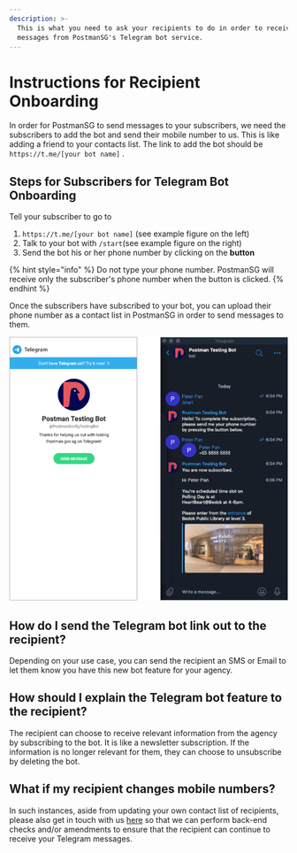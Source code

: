 ```yaml
---
description: >-
  This is what you need to ask your recipients to do in order to receive
  messages from PostmanSG's Telegram bot service.
---
```


# Instructions for Recipient Onboarding

In order for PostmanSG to send messages to your subscribers, we need the subscribers to add the bot and send their mobile number to us. This is like adding a friend to your contacts list. The link to add the bot should be `https://t.me/[your bot name]` .

## Steps for Subscribers for Telegram Bot Onboarding

Tell your subscriber to go to

1. `https://t.me/[your bot name]` (see example figure on the left)
2. Talk to your bot with `/start`(see example figure on the right)
3. Send the bot his or her phone number by clicking on the **button**

{% hint style="info" %}
Do not type your phone number. PostmanSG will receive only the subscriber's phone number when the button is clicked.
{% endhint %}

Once the subscribers have subscribed to your bot, you can upload their phone number as a contact list in PostmanSG in order to send messages to them.

![This is an example bot set up by the PostmanSG team.](../../../.gitbook/assets/telegram-bot-recipient-onboarding.png)

## How do I send the Telegram bot link out to the recipient?

Depending on your use case, you can send the recipient an SMS or Email to let them know you have this new bot feature for your agency.

## How should I explain the Telegram bot feature to the recipient?

The recipient can choose to receive relevant information from the agency by subscribing to the bot. It is like a newsletter subscription. If the information is no longer relevant for them, they can choose to unsubscribe by deleting the bot.

## What if my recipient changes mobile numbers?

In such instances, aside from updating your own contact list of recipients, please also get in touch with us [here](https://form.gov.sg/#!/62b19812ff209e00126f2c47) so that we can perform back-end checks and/or amendments to ensure that the recipient can continue to receive your Telegram messages.
